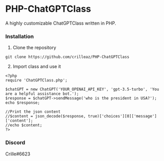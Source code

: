 # PHP-ChatGPTClass
A highly customizable ChatGPTClass written in PHP.


### Installation

1. Clone the repository
```
git clone https://github.com/crilleaz/PHP-ChatGPTClass
```

2. Import class and use it
```
<?php
require 'ChatGPTClass.php';

$chatGPT = new ChatGPT('YOUR_OPENAI_API_KEY', 'gpt-3.5-turbo', 'You are a helpful assistance bot.');
$response = $chatGPT->sendMessage('who is the president in USA?');
echo $response;

//Print the json content
//$content = json_decode($response, true)['choices'][0]['message']['content'];
//echo $content;
?>
```



### Discord
Crille#6623
